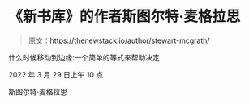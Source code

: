 # 《新书库》的作者斯图尔特·麦格拉思

> 原文：<https://thenewstack.io/author/stewart-mcgrath/>

什么时候移动到边缘:一个简单的等式来帮助决定

2022 年 3 月 29 日上午 10 点

斯图尔特·麦格拉思